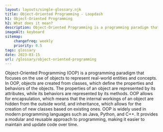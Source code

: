 ```yaml
--- 
layout: layouts/single-glossary.njk
title: Object-Oriented Programming - Loopdash
h1: Object-Oriented Programming
h2: What does it mean?
description: Object-Oriented Programming is a programming paradigm that allows developers to create reusable and modular code by organizing data and behavior into objects, which can be easily integrated into WordPress plugins and themes.
imageAlt: keyboard
sitemap:
	changefreq: weekly
	priority: 0.5
tags: glossary
date: 2023-03-15
url: /glossary/object-oriented-programming
---
```


Object-Oriented Programming (OOP) is a programming paradigm that focuses on the use of objects to represent real-world entities and concepts. In OOP, objects are created from classes, which define the properties and behaviors of the objects. The properties of an object are represented by its attributes, while its behaviors are represented by its methods. OOP allows for encapsulation, which means that the internal workings of an object are hidden from the outside world, and inheritance, which allows for the creation of new classes based on existing ones. OOP is widely used in modern programming languages such as Java, Python, and C++. It provides a modular and reusable approach to programming, making it easier to maintain and update code over time.
